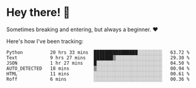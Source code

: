 # Hey there! 👋
Sometimes breaking and entering, but always a beginner. ❤️

Here's how I've been tracking:
<!--START_SECTION:waka-->

```text
Python          20 hrs 33 mins  ████████████████░░░░░░░░░   63.72 %
Text            9 hrs 27 mins   ███████▒░░░░░░░░░░░░░░░░░   29.30 %
JSON            1 hr 27 mins    █░░░░░░░░░░░░░░░░░░░░░░░░   04.50 %
AUTO_DETECTED   18 mins         ▒░░░░░░░░░░░░░░░░░░░░░░░░   00.94 %
HTML            11 mins         ░░░░░░░░░░░░░░░░░░░░░░░░░   00.61 %
Roff            6 mins          ░░░░░░░░░░░░░░░░░░░░░░░░░   00.36 %
```

<!--END_SECTION:waka-->
